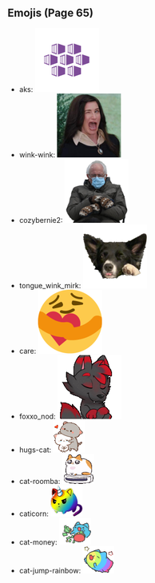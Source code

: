 
## Emojis (Page 65)

* aks: ![aks](output/aks.png)
* wink-wink: ![wink-wink](output/wink-wink.png)
* cozybernie2: ![cozybernie2](output/cozybernie2.png)
* tongue_wink_mirk: ![tongue_wink_mirk](output/tongue_wink_mirk.png)
* care: ![care](output/care.png)
* foxxo_nod: ![foxxo_nod](output/foxxo_nod.gif)
* hugs-cat: ![hugs-cat](output/hugs-cat.gif)
* cat-roomba: ![cat-roomba](output/cat-roomba.gif)
* caticorn: ![caticorn](output/caticorn.png)
* cat-money: ![cat-money](output/cat-money.gif)
* cat-jump-rainbow: ![cat-jump-rainbow](output/cat-jump-rainbow.gif)
